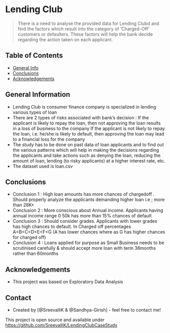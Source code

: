 # Lending Club
> There is a need to analyse the provided data for Lending Clubd and find the factors which result into the category of ‘Charged-Off’ customers or defaulters. These factors will help the bank decide regarding the action taken on each applicant.



## Table of Contents
* [General Info](#general-information)
* [Conclusions](#conclusions)
* [Acknowledgements](#acknowledgements)


## General Information
- Lending Club is consumer finance company is specialized in lending various types of loan
- There are 2 types of risks associated with bank’s decision :
  If the applicant is likely to repay the loan, then not approving the loan results in a loss of business to the company
  If the applicant is not likely to repay the loan, i.e. he/she is likely to default, then approving the loan may lead to a financial loss for the company
- The study has to be done on past data of loan applicants and to find out the various patterns which will help in making the decisions regarding the applicants and take actions   such as denying the loan, reducing the amount of loan, lending (to risky applicants) at a higher interest rate, etc.
- The dataset used is loan.csv


## Conclusions
- Conclusion 1 : High loan amounts has more chances of chargedoff . Should properly analyze the applicants demanding higher loan i.e ; more than 28K+
- Conclusion 2 : More conscious about Annual income. Applicants having annual income range 0 50k has more than 15% chances of default
- Conclusion 3 : Should consider grades. Applicants with lower grades has high chances to default. In Charged off percentages A<B<C<D<E<F<G (A has lower chances where   as G has   higher chances for charged off)
- Conclusion 4 : Loans applied for purpose as Small Business needs to be scrutinised carefully & should accept more loan with term 36months rather than 60months


## Acknowledgements
- This project was based on Exploratory Data Analysis


## Contact
- Created by [@SreevalliK & @Sandhya-Girish] - feel free to contact me!


This project is open source and available under https://github.com/SreevalliK/LendingClubCaseStudy

